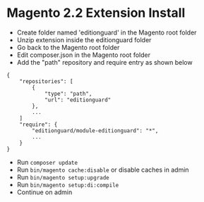 # Magento 2.2 Extension Install

* Create folder named 'editionguard' in the Magento root folder
* Unzip extension inside the editionguard folder
* Go back to the Magento root folder
* Edit composer.json in the Magento root folder
* Add the "path" repository and require entry as shown below

```
{
	"repositories": [
		{
			"type": "path",
			"url": "editionguard"
		},
		...
	]
	"require": {
		"editionguard/module-editionguard": "*",
		...
	}
}	
```

* Run `composer update`
* Run `bin/magento cache:disable` or disable caches in admin
* Run `bin/magento setup:upgrade`
* Run `bin/magento setup:di:compile`
* Continue on admin
